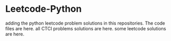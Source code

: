 # Leetcode-Python
adding the python leetcode problem solutions in this repositories. 
The code files are here.
all CTCI problems solutions are here.
some leetcode solutions are here.
































































































































































































































































































































































































































































































































































































































































































































































































































































































































































































































































































































































































